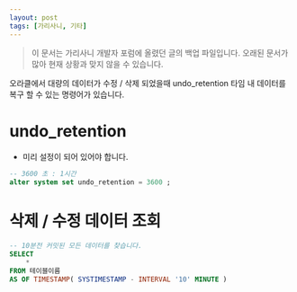 ```yaml
---
layout: post
tags: [가리사니, 기타]
---
```


> 이 문서는 가리사니 개발자 포럼에 올렸던 글의 백업 파일입니다.
오래된 문서가 많아 현재 상황과 맞지 않을 수 있습니다.


오라클에서 대량의 데이터가 수정 / 삭제 되었을때 undo_retention 타임 내 데이터를 복구 할 수 있는 명령어가 있습니다.


# undo_retention
- 미리 설정이 되어 있어야 합니다.
``` sql
-- 3600 초 : 1시간
alter system set undo_retention = 3600 ;
```


# 삭제 / 수정 데이터 조회
``` sql
-- 10분전 커밋된 모든 데이터를 찾습니다.
SELECT
	*
FROM 테이블이름
AS OF TIMESTAMP( SYSTIMESTAMP - INTERVAL '10' MINUTE )
```
